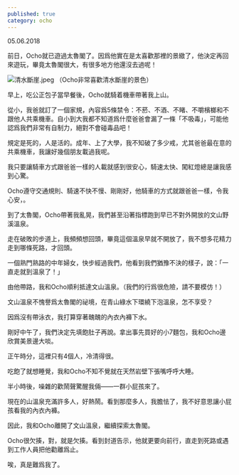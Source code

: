 ```yaml
---
published: true
category: ocho
---
```

05.06.2018

前日，Ocho就已遊過太魯閣了。因爲他實在是太喜歡那裡的景緻了，他決定再回來遊玩，畢竟太魯閣很大，有很多地方他還沒去過呢！

![清水斷崖.jpeg]({{site.baseurl}}/images/清水斷崖.jpeg)
（Ocho非常喜歡清水斷崖的景色）

早上，吃公正包子當早餐後，Ocho就騎着機車帶著我上山。

從小，我爸就訂了一個家規，內容爲5條禁令：不菸、不酒、不睹、不嚼檳榔和不跟他人共乘機車。自小到大我都不知道爲什麼爸爸會漏了一條「不吸毒」，可能他認爲我們非常有自制力，絕對不會碰毒品吧！

規定是死的，人是活的。成年、上了大學，我不知破了多少戒，尤其爸爸最在意的共乘機車，我讓好幾個朋友載過我呢。

我只要讓騎車方式跟爸爸一樣的人載就感到很安心，騎速太快、闖紅燈總是讓我感到心驚。

Ocho遵守交通規則、騎速不快不慢、剛剛好，他騎車的方式就跟爸爸一樣，令我心安，。

到了太魯閣，Ocho帶著我亂晃，我們甚至沿著指標跑到早已不對外開放的文山野溪溫泉。

走在破敗的步道上，我頻頻想回頭，畢竟這個溫泉早就不開放了，我不想多花精力走到哪條死路，才回頭。

一個熟門熟路的中年婦女，快步經過我們，他看到我們猶豫不決的樣子，說：「一直走就到溫泉了！」

由他帶路，我和Ocho順利抵達文山溫泉。（我們的行爲很危險，請不要模仿！）

文山溫泉不愧譽爲太魯閣的祕境，在青山綠水下環繞下泡溫泉，怎不享受？

因爲沒有帶泳衣，我打算穿著醜醜的內衣內褲下水。

剛好中午了，我們決定先填飽肚子再說。拿出事先買好的小7麵包，我和Ocho邊欣賞美景邊大啖。

正午時分，這裡只有4個人，冷清得很。

吃飽了就想睡覺，我和Ocho不知不覺就在天然岩壁下張嘴呼呼大睡。

半小時後，噪雜的歡鬧聲驚醒我倆——一群小屁孩來了。

現在的山溫泉充滿許多人，好熱鬧。看到那麼多人，我膽怯了，我不好意思讓小屁孩看我的內衣內褲。

因此，我和Ocho離開了文山溫泉，繼續探索太魯閣。

Ocho很欠揍，對，就是欠揍。看到封道告示，他就更要向前行，直走到死路或遇到工作人員把他勸離爲止。

唉，真是難爲我了。
